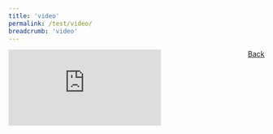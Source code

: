 ```yaml
---
title: 'video'
permalink: /test/video/
breadcrumb: 'video'
---
```

<a href="/Sharing Sessions/English-Sessions/" style="float:right;">Back</a>
<div class="video-container">
  <iframe src="https://www.youtube.com/embed/d6fmLlW8eoE" frameborder="0" allow="accelerometer; autoplay; encrypted-media; gyroscope; picture-in-picture" allowfullscreen></iframe></div>
